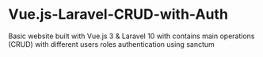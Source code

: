 # Vue.js-Laravel-CRUD-with-Auth
Basic website built with Vue.js 3 &amp; Laravel 10 with contains main operations (CRUD) with different users roles authentication using sanctum
